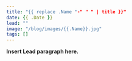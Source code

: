 ```yaml
---
title: "{{ replace .Name "-" " " | title }}"
date: {{ .Date }}
lead: ""
image: "/blog/images/{{.Name}}.jpg"
tags: []
---
```


**Insert Lead paragraph here.**
